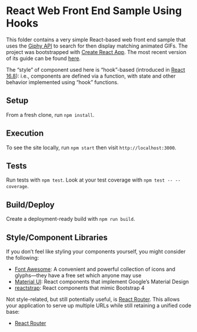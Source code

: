 # React Web Front End Sample Using Hooks

This folder contains a very simple React-based web front end sample that uses the [Giphy API](https://api.giphy.com) to search for then display matching animated GIFs. The project was bootstrapped with [Create React App](https://github.com/facebook/create-react-app). The most recent version of its guide can be found [here](https://github.com/facebookincubator/create-react-app/blob/master/packages/react-scripts/template/README.md).

The “style” of component used here is “hook”-based (introduced in [React 16.8](https://reactjs.org/docs/hooks-intro.html)): i.e., components are defined via a function, with state and other behavior implemented using “hook” functions.

## Setup

From a fresh clone, run `npm install`.

## Execution

To see the site locally, run `npm start` then visit `http://localhost:3000`.

## Tests

Run tests with `npm test`. Look at your test coverage with `npm test -- --coverage`.

## Build/Deploy

Create a deployment-ready build with `npm run build`.

## Style/Component Libraries

If you don’t feel like styling your components yourself, you might consider the following:
- [Font Awesome](https://fontawesome.com): A convenient and powerful collection of icons and glyphs—they have a free set which anyone may use
- [Material UI](https://material-ui.com/): React components that implement Google’s Material Design
- [reactstrap](https://reactstrap.github.io/): React components that mimic Bootstrap 4

Not style-related, but still potentially useful, is [React Router](https://reacttraining.com/react-router/). This allows your application to serve up multiple URLs while still retaining a unified code base:
- [React Router](https://reacttraining.com/react-router/)
